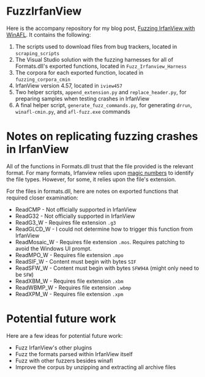 # FuzzIrfanView

Here is the accompany repository for my blog post, [Fuzzing IrfanView with WinAFL](https://www.linkedin.com/pulse/fuzzing-irfanview-win-afl-moshe-kaplan/).
It contains the following:

1. The scripts used to download files from bug trackers, located in `scraping_scripts`
2. The Visual Studio solution with the fuzzing harnesses for all of Formats.dll's exported functions, located in `Fuzz_Irfanview_Harness`
3. The corpora for each exported function, located in `fuzzing_corpora_cmin`
4. IrfanView version 4.57, located in `iview457`
5. Two helper scripts, `append_extension.py` and `replace_header.py`, for preparing samples when testing crashes in IrfanView
6. A final helper script, `generate_fuzz_commands.py`, for generating `drrun`, `winafl-cmin.py`, and `afl-fuzz.exe` commands

# Notes on replicating fuzzing crashes in IrfanView
All of the functions in Formats.dll trust that the file provided is the relevant format. For many formats, Irfanview relies upon [magic numbers](https://en.wikipedia.org/wiki/Magic_number_(programming)#Format_indicators) to identify the file types. However, for some, it relies upon the file's extension.

For the files in formats.dll, here are notes on exported functions that required closer examination:
* ReadCMP - Not officially supported in IrfanView
* ReadG32 - Not officially supported in IrfanView
* ReadG3_W - Requires file extension `.g3`
* ReadGLCD_W - I could not determine how to trigger this function from IrfanView
* ReadMosaic_W - Requires file extension `.mos`. Requires patching to avoid the Windows UI prompt.
* ReadMPO_W - Requires file extension `.mpo`
* ReadSIF_W - Content must begin with bytes `SIF`
* ReadSFW_W - Content must begin with bytes `SFW94A` (might only need to be `SFW`)
* ReadXBM_W - Requires file extension `.xbm`
* ReadWBMP_W - Requires file extension `.wbmp`
* ReadXPM_W - Requires file extension `.xpm`

# Potential future work

Here are a few ideas for potential future work:
* Fuzz IrfanView's other plugins
* Fuzz the formats parsed within IrfanView itself
* Fuzz with other fuzzers besides winafl
* Improve the corpus by unzipping and extracting all archive files
